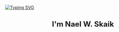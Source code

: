 <a href="https://git.io/typing-svg"><img src="https://readme-typing-svg.herokuapp.com?font=Comfortaa&pause=1000&center=true&random=true&width=1000&lines=Welcome+to+my+GitHub+Profile" alt="Typing SVG" /></a>

<h3 style="margin: 32px 4px 8px; font-size: 24px; text-align: center;">I'm Nael W. Skaik</h3>

<!-- ## I'm Nael W. Skaik 👋 -->

<!--
**nskaik/nskaik** is a ✨ _special_ ✨ repository because its `README.md` (this file) appears on your GitHub profile.

Here are some ideas to get you started:

- 🔭 I’m currently working on ...
- 🌱 I’m currently learning ...
- 👯 I’m looking to collaborate on ...
- 🤔 I’m looking for help with ...
- 💬 Ask me about ...
- 📫 How to reach me: ...
- 😄 Pronouns: ...
- ⚡ Fun fact: ...
-->

